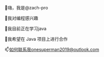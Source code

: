 👋嗨，我是@zach-pro

👀我对编程感兴趣

🌱我目前正在学习java

💞️我希望在 Java 项目上进行合作

📫如何联系我onesuperman2019@outlook.com

<!---
zach-pro/zach-pro is a ✨ special ✨ repository because its `README.md` (this file) appears on your GitHub profile.
You can click the Preview link to take a look at your changes.
--->
